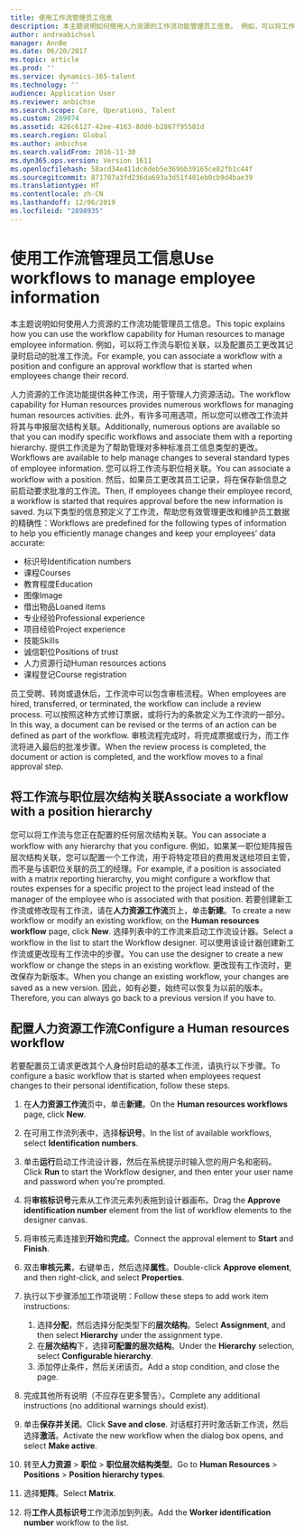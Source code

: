 ```yaml
---
title: 使用工作流管理员工信息
description: 本主题说明如何使用人力资源的工作流功能管理员工信息。 例如，可以将工作流与职位关联，以及配置员工更改其记录时启动的批准工作流。
author: andreabichsel
manager: AnnBe
ms.date: 06/20/2017
ms.topic: article
ms.prod: ''
ms.service: dynamics-365-talent
ms.technology: ''
audience: Application User
ms.reviewer: anbichse
ms.search.scope: Core, Operations, Talent
ms.custom: 269074
ms.assetid: 426c6127-42ee-4163-8dd0-b2867f95581d
ms.search.region: Global
ms.author: anbichse
ms.search.validFrom: 2016-11-30
ms.dyn365.ops.version: Version 1611
ms.openlocfilehash: 58acd34e411dc6deb5e369bb39165ce82fb1c44f
ms.sourcegitcommit: 871707a3fd236da693a3d51f401eb0cb9d4bae39
ms.translationtype: HT
ms.contentlocale: zh-CN
ms.lasthandoff: 12/06/2019
ms.locfileid: "2898935"
---
```

# <a name="use-workflows-to-manage-employee-information"></a><span data-ttu-id="c8911-104">使用工作流管理员工信息</span><span class="sxs-lookup"><span data-stu-id="c8911-104">Use workflows to manage employee information</span></span>

<span data-ttu-id="c8911-105">本主题说明如何使用人力资源的工作流功能管理员工信息。</span><span class="sxs-lookup"><span data-stu-id="c8911-105">This topic explains how you can use the workflow capability for Human resources to manage employee information.</span></span> <span data-ttu-id="c8911-106">例如，可以将工作流与职位关联，以及配置员工更改其记录时启动的批准工作流。</span><span class="sxs-lookup"><span data-stu-id="c8911-106">For example, you can associate a workflow with a position and configure an approval workflow that is started when employees change their record.</span></span>

<span data-ttu-id="c8911-107">人力资源的工作流功能提供各种工作流，用于管理人力资源活动。</span><span class="sxs-lookup"><span data-stu-id="c8911-107">The workflow capability for Human resources provides numerous workflows for managing human resources activities.</span></span> <span data-ttu-id="c8911-108">此外，有许多可用选项，所以您可以修改工作流并将其与申报层次结构关联。</span><span class="sxs-lookup"><span data-stu-id="c8911-108">Additionally, numerous options are available so that you can modify specific workflows and associate them with a reporting hierarchy.</span></span> <span data-ttu-id="c8911-109">提供工作流是为了帮助管理对多种标准员工信息类型的更改。</span><span class="sxs-lookup"><span data-stu-id="c8911-109">Workflows are available to help manage changes to several standard types of employee information.</span></span> <span data-ttu-id="c8911-110">您可以将工作流与职位相关联。</span><span class="sxs-lookup"><span data-stu-id="c8911-110">You can associate a workflow with a position.</span></span> <span data-ttu-id="c8911-111">然后，如果员工更改其员工记录，将在保存新信息之前启动要求批准的工作流。</span><span class="sxs-lookup"><span data-stu-id="c8911-111">Then, if employees change their employee record, a workflow is started that requires approval before the new information is saved.</span></span> <span data-ttu-id="c8911-112">为以下类型的信息预定义了工作流，帮助您有效管理更改和维护员工数据的精确性：</span><span class="sxs-lookup"><span data-stu-id="c8911-112">Workflows are predefined for the following types of information to help you efficiently manage changes and keep your employees’ data accurate:</span></span>

-   <span data-ttu-id="c8911-113">标识号</span><span class="sxs-lookup"><span data-stu-id="c8911-113">Identification numbers</span></span>
-   <span data-ttu-id="c8911-114">课程</span><span class="sxs-lookup"><span data-stu-id="c8911-114">Courses</span></span>
-   <span data-ttu-id="c8911-115">教育程度</span><span class="sxs-lookup"><span data-stu-id="c8911-115">Education</span></span>
-   <span data-ttu-id="c8911-116">图像</span><span class="sxs-lookup"><span data-stu-id="c8911-116">Image</span></span>
-   <span data-ttu-id="c8911-117">借出物品</span><span class="sxs-lookup"><span data-stu-id="c8911-117">Loaned items</span></span>
-   <span data-ttu-id="c8911-118">专业经验</span><span class="sxs-lookup"><span data-stu-id="c8911-118">Professional experience</span></span>
-   <span data-ttu-id="c8911-119">项目经验</span><span class="sxs-lookup"><span data-stu-id="c8911-119">Project experience</span></span>
-   <span data-ttu-id="c8911-120">技能</span><span class="sxs-lookup"><span data-stu-id="c8911-120">Skills</span></span>
-   <span data-ttu-id="c8911-121">诚信职位</span><span class="sxs-lookup"><span data-stu-id="c8911-121">Positions of trust</span></span>
-   <span data-ttu-id="c8911-122">人力资源行动</span><span class="sxs-lookup"><span data-stu-id="c8911-122">Human resources actions</span></span>
-   <span data-ttu-id="c8911-123">课程登记</span><span class="sxs-lookup"><span data-stu-id="c8911-123">Course registration</span></span>

<span data-ttu-id="c8911-124">员工受聘、转岗或退休后，工作流中可以包含审核流程。</span><span class="sxs-lookup"><span data-stu-id="c8911-124">When employees are hired, transferred, or terminated, the workflow can include a review process.</span></span> <span data-ttu-id="c8911-125">可以按照这种方式修订票据，或将行为的条款定义为工作流的一部分。</span><span class="sxs-lookup"><span data-stu-id="c8911-125">In this way, a document can be revised or the terms of an action can be defined as part of the workflow.</span></span> <span data-ttu-id="c8911-126">审核流程完成时，将完成票据或行为，而工作流将进入最后的批准步骤。</span><span class="sxs-lookup"><span data-stu-id="c8911-126">When the review process is completed, the document or action is completed, and the workflow moves to a final approval step.</span></span>

## <a name="associate-a-workflow-with-a-position-hierarchy"></a><span data-ttu-id="c8911-127">将工作流与职位层次结构关联</span><span class="sxs-lookup"><span data-stu-id="c8911-127">Associate a workflow with a position hierarchy</span></span>
<span data-ttu-id="c8911-128">您可以将工作流与您正在配置的任何层次结构关联。</span><span class="sxs-lookup"><span data-stu-id="c8911-128">You can associate a workflow with any hierarchy that you configure.</span></span> <span data-ttu-id="c8911-129">例如，如果某一职位矩阵报告层次结构关联，您可以配置一个工作流，用于将特定项目的费用发送给项目主管，而不是与该职位关联的员工的经理。</span><span class="sxs-lookup"><span data-stu-id="c8911-129">For example, if a position is associated with a matrix reporting hierarchy, you might configure a workflow that routes expenses for a specific project to the project lead instead of the manager of the employee who is associated with that position.</span></span> <span data-ttu-id="c8911-130">若要创建新工作流或修改现有工作流，请在**人力资源工作流**页上，单击**新建**。</span><span class="sxs-lookup"><span data-stu-id="c8911-130">To create a new workflow or modify an existing workflow, on the **Human resources workflow** page, click **New**.</span></span> <span data-ttu-id="c8911-131">选择列表中的工作流来启动工作流设计器。</span><span class="sxs-lookup"><span data-stu-id="c8911-131">Select a workflow in the list to start the Workflow designer.</span></span> <span data-ttu-id="c8911-132">可以使用该设计器创建新工作流或更改现有工作流中的步骤。</span><span class="sxs-lookup"><span data-stu-id="c8911-132">You can use the designer to create a new workflow or change the steps in an existing workflow.</span></span> <span data-ttu-id="c8911-133">更改现有工作流时，更改保存为新版本。</span><span class="sxs-lookup"><span data-stu-id="c8911-133">When you change an existing workflow, your changes are saved as a new version.</span></span> <span data-ttu-id="c8911-134">因此，如有必要，始终可以恢复为以前的版本。</span><span class="sxs-lookup"><span data-stu-id="c8911-134">Therefore, you can always go back to a previous version if you have to.</span></span>

## <a name="configure-a-human-resources-workflow"></a><span data-ttu-id="c8911-135">配置人力资源工作流</span><span class="sxs-lookup"><span data-stu-id="c8911-135">Configure a Human resources workflow</span></span>
<span data-ttu-id="c8911-136">若要配置员工请求更改其个人身份时启动的基本工作流，请执行以下步骤。</span><span class="sxs-lookup"><span data-stu-id="c8911-136">To configure a basic workflow that is started when employees request changes to their personal identification, follow these steps.</span></span>

1.  <span data-ttu-id="c8911-137">在**人力资源工作流**页中，单击**新建**。</span><span class="sxs-lookup"><span data-stu-id="c8911-137">On the **Human resources workflows** page, click **New**.</span></span>
2.  <span data-ttu-id="c8911-138">在可用工作流列表中，选择**标识号**。</span><span class="sxs-lookup"><span data-stu-id="c8911-138">In the list of available workflows, select **Identification numbers**.</span></span>
3.  <span data-ttu-id="c8911-139">单击**运行**启动工作流设计器，然后在系统提示时输入您的用户名和密码。</span><span class="sxs-lookup"><span data-stu-id="c8911-139">Click **Run** to start the Workflow designer, and then enter your user name and password when you're prompted.</span></span>
4.  <span data-ttu-id="c8911-140">将**审核标识号**元素从工作流元素列表拖到设计器画布。</span><span class="sxs-lookup"><span data-stu-id="c8911-140">Drag the **Approve identification number** element from the list of workflow elements to the designer canvas.</span></span>
5.  <span data-ttu-id="c8911-141">将审核元素连接到**开始**和**完成**。</span><span class="sxs-lookup"><span data-stu-id="c8911-141">Connect the approval element to **Start** and **Finish**.</span></span>
6.  <span data-ttu-id="c8911-142">双击**审核元素**，右键单击，然后选择**属性**。</span><span class="sxs-lookup"><span data-stu-id="c8911-142">Double-click **Approve element**, and then right-click, and select **Properties**.</span></span>
7.  <span data-ttu-id="c8911-143">执行以下步骤添加工作项说明：</span><span class="sxs-lookup"><span data-stu-id="c8911-143">Follow these steps to add work item instructions:</span></span>
    1.  <span data-ttu-id="c8911-144">选择**分配**，然后选择分配类型下的**层次结构**。</span><span class="sxs-lookup"><span data-stu-id="c8911-144">Select **Assignment**, and then select **Hierarchy** under the assignment type.</span></span>
    2.  <span data-ttu-id="c8911-145">在**层次结构**下，选择**可配置的层次结构**。</span><span class="sxs-lookup"><span data-stu-id="c8911-145">Under the **Hierarchy** selection, select **Configurable hierarchy**.</span></span>
    3.  <span data-ttu-id="c8911-146">添加停止条件，然后关闭该页。</span><span class="sxs-lookup"><span data-stu-id="c8911-146">Add a stop condition, and close the page.</span></span>

8.  <span data-ttu-id="c8911-147">完成其他所有说明（不应存在更多警告）。</span><span class="sxs-lookup"><span data-stu-id="c8911-147">Complete any additional instructions (no additional warnings should exist).</span></span>
9.  <span data-ttu-id="c8911-148">单击**保存并关闭**。</span><span class="sxs-lookup"><span data-stu-id="c8911-148">Click **Save and close**.</span></span> <span data-ttu-id="c8911-149">对话框打开时激活新工作流，然后选择**激活**。</span><span class="sxs-lookup"><span data-stu-id="c8911-149">Activate the new workflow when the dialog box opens, and select **Make active**.</span></span>
10. <span data-ttu-id="c8911-150">转至**人力资源** &gt; **职位** &gt; **职位层次结构类型**。</span><span class="sxs-lookup"><span data-stu-id="c8911-150">Go to **Human Resources** &gt; **Positions** &gt; **Position hierarchy types**.</span></span>
11. <span data-ttu-id="c8911-151">选择**矩阵**。</span><span class="sxs-lookup"><span data-stu-id="c8911-151">Select **Matrix**.</span></span>
12. <span data-ttu-id="c8911-152">将**工作人员标识号**工作流添加到列表。</span><span class="sxs-lookup"><span data-stu-id="c8911-152">Add the **Worker identification number** workflow to the list.</span></span>




